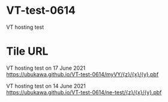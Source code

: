 # VT-test-0614
VT hosting test

# Tile URL
VT hosting test on 17 June 2021  
https://ubukawa.github.io/VT-test-0614/myVY/{z}/{x}/{y}.pbf  

VT hosting test on 14 June 2021  
https://ubukawa.github.io/VT-test-0614/ne-test/{z}/{x}/{y}.pbf